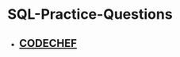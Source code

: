 # SQL-Practice-Questions

- ## [CODECHEF](https://www.codechef.com/practice/sql-case-studies-topic-wise)
